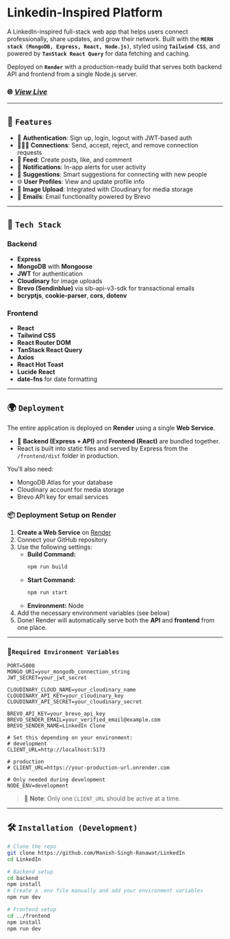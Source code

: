 # Linkedin-Inspired Platform

A LinkedIn-inspired full-stack web app that helps users connect professionally, share updates, and grow their network. Built with the  **`` MERN stack (MongoDB, Express, React, Node.js) ``**, styled using  **`` Tailwind CSS ``**, and powered by  **`` TanStack React Query ``** for data fetching and caching.

Deployed on  **`` Render ``** with a production-ready build that serves both backend API and frontend from a single Node.js server.

### 🌐 [*View Live*](https://linkedin-zmzv.onrender.com)

---

## 🚀 `` Features ``

- 🔐 **Authentication**: Sign up, login, logout with JWT-based auth
- 🧑‍🤝‍🧑 **Connections**: Send, accept, reject, and remove connection requests
- 📰 **Feed**: Create posts, like, and comment
- 🔔 **Notifications**: In-app alerts for user activity
- 🧠 **Suggestions**: Smart suggestions for connecting with new people
- 🌐 **User Profiles**: View and update profile info
- 📸 **Image Upload**: Integrated with Cloudinary for media storage
- 📧 **Emails**: Email functionality powered by Brevo

---

## 🧱 `` Tech Stack ``

### Backend
- **Express**
- **MongoDB** with **Mongoose**
- **JWT** for authentication
- **Cloudinary** for image uploads
- **Brevo (Sendinblue)** via sib-api-v3-sdk for transactional emails
- **bcryptjs**, **cookie-parser**, **cors**, **dotenv**

### Frontend
- **React**
- **Tailwind CSS**
- **React Router DOM**
- **TanStack React Query**
- **Axios**
- **React Hot Toast**
- **Lucide React**
- **date-fns** for date formatting

---

## 🌍 `` Deployment ``

The entire application is deployed on **Render** using a single **Web Service**.

- 🔧 **Backend (Express + API)** and **Frontend (React)** are bundled together.
- React is built into static files and served by Express from the `/frontend/dist` folder in production.

 You’ll also need:
- MongoDB Atlas for your database
- Cloudinary account for media storage
- Brevo API key for email services

### 📦 Deployment Setup on Render

1. **Create a Web Service** on [Render](https://render.com)
2. Connect your GitHub repository
3. Use the following settings:
   - **Build Command:**  
     ```bash
     npm run build
     ```
   - **Start Command:**  
     ```bash
     npm run start
     ```
   - **Environment:** Node
4. Add the necessary environment variables (see below)
5. Done! Render will automatically serve both the **API** and **frontend** from one place.

---

### 🔐`` Required Environment Variables ``

```env
PORT=5000
MONGO_URI=your_mongodb_connection_string
JWT_SECRET=your_jwt_secret

CLOUDINARY_CLOUD_NAME=your_cloudinary_name
CLOUDINARY_API_KEY=your_cloudinary_key
CLOUDINARY_API_SECRET=your_cloudinary_secret

BREVO_API_KEY=your_brevo_api_key
BREVO_SENDER_EMAIL=your_verified_email@example.com
BREVO_SENDER_NAME=LinkedIn Clone

# Set this depending on your environment:
# development
CLIENT_URL=http://localhost:5173

# production
# CLIENT_URL=https://your-production-url.onrender.com

# Only needed during development
NODE_ENV=development
```

> 📝 **Note**: Only one `CLIENT_URL` should be active at a time.  

---

## 🛠 `` Installation (Development) ``

```bash
# Clone the repo
git clone https://github.com/Manish-Singh-Ranawat/LinkedIn
cd LinkedIn

# Backend setup
cd backend
npm install
# Create a .env file manually and add your environment variables
npm run dev

# Frontend setup
cd ../frontend
npm install
npm run dev
```
